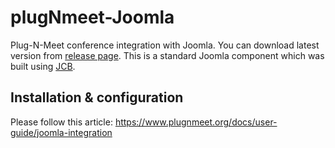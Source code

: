 # plugNmeet-Joomla

Plug-N-Meet conference integration with Joomla. You can download latest version from [release page](https://github.com/mynaparrot/plugNmeet-Joomla/releases). This is a standard Joomla component which was built using [JCB](https://github.com/vdm-io/Joomla-Component-Builder).

## Installation & configuration

Please follow this article: https://www.plugnmeet.org/docs/user-guide/joomla-integration
